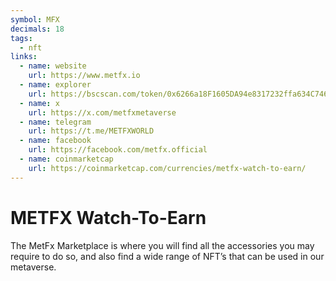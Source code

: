 ```yaml
---
symbol: MFX
decimals: 18
tags:
  - nft
links:
  - name: website
    url: https://www.metfx.io
  - name: explorer
    url: https://bscscan.com/token/0x6266a18F1605DA94e8317232ffa634C74646ac40
  - name: x
    url: https://x.com/metfxmetaverse
  - name: telegram
    url: https://t.me/METFXWORLD
  - name: facebook
    url: https://facebook.com/metfx.official
  - name: coinmarketcap
    url: https://coinmarketcap.com/currencies/metfx-watch-to-earn/
---
```


# METFX Watch-To-Earn

The MetFx Marketplace is where you will find all the accessories you may require to do so, and also find a wide range of NFT’s that can be used in our metaverse.
